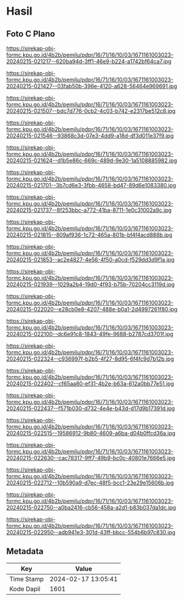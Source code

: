 # Hasil

## Foto C Plano

https://sirekap-obj-formc.kpu.go.id/4b2b/pemilu/pdpr/16/71/16/10/03/1671161003023-20240215-021217--620ba94d-3ff1-46e9-b224-a1742bf64ca7.jpg

https://sirekap-obj-formc.kpu.go.id/4b2b/pemilu/pdpr/16/71/16/10/03/1671161003023-20240215-021427--03fab50b-396e-4120-a628-56464e969691.jpg

https://sirekap-obj-formc.kpu.go.id/4b2b/pemilu/pdpr/16/71/16/10/03/1671161003023-20240215-021507--bdc7d776-0cb2-4c03-b742-e2317be512c8.jpg

https://sirekap-obj-formc.kpu.go.id/4b2b/pemilu/pdpr/16/71/16/10/03/1671161003023-20240215-021546--93868c3d-07e3-4dd9-a18d-df3d011e37f9.jpg

https://sirekap-obj-formc.kpu.go.id/4b2b/pemilu/pdpr/16/71/16/10/03/1671161003023-20240215-021624--d1b5e86c-669c-489d-9e30-1a5108885982.jpg

https://sirekap-obj-formc.kpu.go.id/4b2b/pemilu/pdpr/16/71/16/10/03/1671161003023-20240215-021701--3b7cd6e3-3fbb-4658-bd47-89d6e1083380.jpg

https://sirekap-obj-formc.kpu.go.id/4b2b/pemilu/pdpr/16/71/16/10/03/1671161003023-20240215-021737--8f253bbc-a772-41ba-8711-1e0c31002a9c.jpg

https://sirekap-obj-formc.kpu.go.id/4b2b/pemilu/pdpr/16/71/16/10/03/1671161003023-20240215-021815--809af936-1c72-465a-801b-bf4f4acd888b.jpg

https://sirekap-obj-formc.kpu.go.id/4b2b/pemilu/pdpr/16/71/16/10/03/1671161003023-20240215-021853--ac2e4827-4e56-4f50-a0cd-f529dd3d9f1a.jpg

https://sirekap-obj-formc.kpu.go.id/4b2b/pemilu/pdpr/16/71/16/10/03/1671161003023-20240215-021939--1029a2b4-19d0-4f93-b75b-70204cc3119d.jpg

https://sirekap-obj-formc.kpu.go.id/4b2b/pemilu/pdpr/16/71/16/10/03/1671161003023-20240215-022020--e28cb0e8-4207-488e-b0a1-2d4997261f80.jpg

https://sirekap-obj-formc.kpu.go.id/4b2b/pemilu/pdpr/16/71/16/10/03/1671161003023-20240215-022100--dc6e91c8-1843-49fe-9688-b2787cd3701f.jpg

https://sirekap-obj-formc.kpu.go.id/4b2b/pemilu/pdpr/16/71/16/10/03/1671161003023-20240215-022324--c936997f-b2b5-4f27-8d95-6f4fc9d7b12b.jpg

https://sirekap-obj-formc.kpu.go.id/4b2b/pemilu/pdpr/16/71/16/10/03/1671161003023-20240215-022402--cf65aa80-ef31-4b2e-b63a-612a0bb77e51.jpg

https://sirekap-obj-formc.kpu.go.id/4b2b/pemilu/pdpr/16/71/16/10/03/1671161003023-20240215-022437--f571b030-d732-4e4e-b43d-d17d9b17391d.jpg

https://sirekap-obj-formc.kpu.go.id/4b2b/pemilu/pdpr/16/71/16/10/03/1671161003023-20240215-022515--19586912-9b80-4609-a6ba-d04b0ffcd36a.jpg

https://sirekap-obj-formc.kpu.go.id/4b2b/pemilu/pdpr/16/71/16/10/03/1671161003023-20240215-022630--cac78317-9ff7-49b9-bc0c-40801e7666e5.jpg

https://sirekap-obj-formc.kpu.go.id/4b2b/pemilu/pdpr/16/71/16/10/03/1671161003023-20240215-022712--10b590a9-d7ec-48f5-bcc1-23e29e15606b.jpg

https://sirekap-obj-formc.kpu.go.id/4b2b/pemilu/pdpr/16/71/16/10/03/1671161003023-20240215-022750--a0ba2416-cb56-458a-a2d1-b83b037da1dc.jpg

https://sirekap-obj-formc.kpu.go.id/4b2b/pemilu/pdpr/16/71/16/10/03/1671161003023-20240215-022950--adb941e3-301d-43ff-bbcc-554b6b97c830.jpg


## Metadata

| Key        | Value               |
| ---------- | ------------------- |
| Time Stamp | 2024-02-17 13:05:41 |
| Kode Dapil | 1601                |



